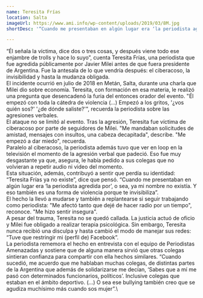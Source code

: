 ```yaml
---
name: Teresita Frías
location: Salta
imageUrl: https://www.ami.info/wp-content/uploads/2019/03/8M.jpg
shortDesc: '“Cuando me presentaban en algún lugar era ‘la periodista agredida por…’, o sea, ya mi nombre no existía”'

---
```


“Él señala la víctima, dice dos o tres cosas, y después viene todo ese enjambre de trolls y hace lo suyo”, cuenta Teresita Frías, una periodista que fue agredida públicamente por Javier Milei antes de que fuera presidente de Argentina. Fue la antesala de lo que vendría después: el ciberacoso, la invisibilidad y hasta la mudanza obligada. \
El incidente ocurrió en julio de 2018 en Metán, Salta, durante una charla que Milei dio sobre economía. Teresita, con formación en esa materia, le realizó una pregunta que desencadenó la furia del entonces orador del evento. "Él empezó con toda la cátedra de violencia (...) Empezó a los gritos, '¿vos quién sos?' '¿de dónde saliste?'", recuerda la periodista sobre las agresiones verbales.\
El ataque no se limitó al evento. Tras la agresión, Teresita fue víctima de ciberacoso por parte de seguidores de Milei. "Me mandaban solicitudes de amistad, mensajes con insultos, una cabeza decapitada", describe. "Me empezó a dar miedo", recuerda. \
Paralelo al ciberacoso, la periodista además tuvo que ver en loop en la televisión el momento de la agresión verbal que padeció. Eso fue muy desgastante ya que, asegura, le había pedido a sus colegas que no volvieran a repetir audio ni video del momento. \
Esta situación, además, contribuyó a sentir que perdía su identidad: “Teresita Frías ya no existe”, dice que pensó. “Cuando me presentaban en algún lugar era ‘la periodista agredida por’, o sea, ya mi nombre no existía. Y eso también es una forma de violencia porque te invisibiliza”. \
El hecho la llevó a mudarse y también a replantearse si seguir trabajando como periodista: "Me afectó tanto que dejé de hacer radio por un tiempo", reconoce. "Me hizo sentir insegura".\
A pesar del trauma, Teresita no se quedó callada. La justicia actuó de oficio y Milei fue obligado a realizar terapia psicológica. Sin embargo, Teresita nunca recibió una disculpa y hasta cambió el modo de manejar sus redes: “Tuve que restringir mi (perfil de) Facebook”.\
La periodista rememora el hecho en entrevista con el equipo de Periodistas Amenazadas y sostiene que de alguna manera sirvió que otras colegas sintieran confianza para compartir con ella hechos similares. “Cuando sucedió, me acuerdo que me hablaban muchas colegas, de distintas partes de la Argentina que además de solidarizarse me decían, ‘Sabes que a mí me pasó con determinados funcionarios, políticos’. Inclusive colegas que estaban en el ámbito deportivo. (...) O sea ese bullying también creo que se agudiza muchísimo más cuando sos mujer”.\